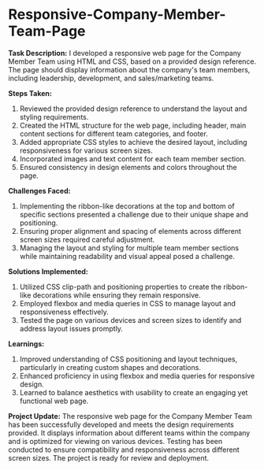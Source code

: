 # Responsive-Company-Member-Team-Page

**Task Description:**
I developed a responsive web page for the Company Member Team using HTML and CSS, based on a provided design reference. The page should display information about the company's team members, including leadership, development, and sales/marketing teams.

**Steps Taken:**
1.	Reviewed the provided design reference to understand the layout and styling requirements.
2.	Created the HTML structure for the web page, including header, main content sections for different team categories, and footer.
3.	Added appropriate CSS styles to achieve the desired layout, including responsiveness for various screen sizes.
4.	Incorporated images and text content for each team member section.
5.	Ensured consistency in design elements and colors throughout the page.

**Challenges Faced:**
1.	Implementing the ribbon-like decorations at the top and bottom of specific sections presented a challenge due to their unique shape and positioning.
2.	Ensuring proper alignment and spacing of elements across different screen sizes required careful adjustment.
3.	Managing the layout and styling for multiple team member sections while maintaining readability and visual appeal posed a challenge.

**Solutions Implemented:**
1.	Utilized CSS clip-path and positioning properties to create the ribbon-like decorations while ensuring they remain responsive.
2.	Employed flexbox and media queries in CSS to manage layout and responsiveness effectively.
3.	Tested the page on various devices and screen sizes to identify and address layout issues promptly.

**Learnings:**
1.	Improved understanding of CSS positioning and layout techniques, particularly in creating custom shapes and decorations.
2.	Enhanced proficiency in using flexbox and media queries for responsive design.
3.	Learned to balance aesthetics with usability to create an engaging yet functional web page.

**Project Update:**
The responsive web page for the Company Member Team has been successfully developed and meets the design requirements provided. It displays information about different teams within the company and is optimized for viewing on various devices. Testing has been conducted to ensure compatibility and responsiveness across different screen sizes. The project is ready for review and deployment.
